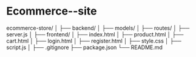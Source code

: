 # Ecommerce--site

ecommerce-store/
│
├── backend/
│   ├── models/
│   ├── routes/
│   ├── server.js
│
├── frontend/
│   ├── index.html
│   ├── product.html
│   ├── cart.html
│   ├── login.html
│   ├── register.html
│   ├── style.css
│   ├── script.js
│
├── .gitignore
├── package.json
└── README.md

